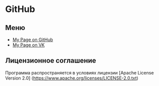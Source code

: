 # GitHub

## Меню

- [My Page on GitHub](https://github.com/lookrazuma)
- [My Page on VK](https://vk.com/look_razuma)

## Лицензионное соглашение 

Программа распространяется в условиях лицензии [Apache License Version 2.0] (https://www.apache.org/licenses/LICENSE-2.0.txt)